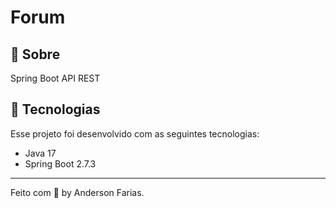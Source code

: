 # Forum

## 📝 Sobre

Spring Boot API REST

## 🧪 Tecnologias

Esse projeto foi desenvolvido com as seguintes tecnologias:

- Java 17
- Spring Boot 2.7.3

---

Feito com 🤍 by Anderson Farias.
